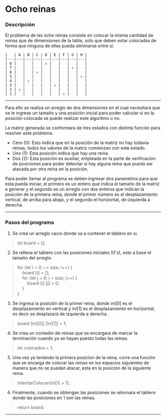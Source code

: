 # **Ocho reinas**
### **Descripción**
El problema de las ocho reinas consiste en colocar la misma cantidad de reinas que de dimensiones de la tabla, solo que deben estar colocadas de forma que ninguna de ellas pueda eliminarse entre sí.  
```JS
|   | A | B | C | D | E | F | G | H |
|---|---|---|---|---|---|---|---|---|
| 8 |   |   |   | ♕ |   |   |   |   |
| 7 |   |   |   |   |   |   | ♕ |   |
| 6 |   |   | ♕ |   |   |   |   |   |
| 5 |   |   |   |   |   |   |   | ♕ |
| 4 |   | ♕ |   |   |   |   |   |   |
| 3 |   |   |   |   | ♕ |   |   |   |
| 2 | ♕ |   |   |   |   |   |   |   |
| 1 |   |   |   |   |   | ♕ |   |   |
```
---------------------

Para ello se realiza un arreglo de dos dimensiones en el cual necesitara que se le ingrese un tamaño y una posición inicial para poder calcular si en la posición colocada se puede realizar este algoritmo o no.  

La matriz generada se conformara de tres estados con distinta función para resolver este problema.  
*  Cero (0): Esto indica que en la posición de la matriz no hay todavia reinas, todos los valores de la matriz comienzan con este estado.
*  Uno (1): Esta posición indica que hay una reina.
*  Dos (2): Esta posición es auxiliar, empleada en la parte de verificación de posiciones para poder detectar si hay alguna reina que pueda ser atacada por otra reina en la posición.   

Para poder llamar al programa se deben ingresar dos parametros para que esta pueda iniciar, el primero es un entero que indica el tamaño de la matriz a generar y el segundo es un arreglo con dos enteros que indican la posición de la primera reina, donde el primer número es el desplazamiento vertical, de arriba para abajo, y el segundo el horizontal, de izquierda a derecha.

----------------------------
### Pasos del programa
1. Se crea un arreglo vacío donde va a contener el tablero en sí.
> let board = [];
2. Se rellena el tablero con las posiciones iniciales (0's), esto a base el tamaño del arreglo.
> for (let i = 0; i < size; i++) {  
> &nbsp;&nbsp;&nbsp;&nbsp;board [i] = [];  
> &nbsp;&nbsp;&nbsp;&nbsp;for (let j = 0; j < size; j++) {  
> &nbsp;&nbsp;&nbsp;&nbsp;&nbsp;&nbsp;&nbsp;&nbsp;board [i] [j] = 0;  
> &nbsp;&nbsp;&nbsp;&nbsp;}  
> }
3. Se ingresa la posición de la primer reina, donde ini[0] es el desplazamiento en vertical y ini[1] es el desplazamiento en horizontal, es decir se desplazará de izquierda a derecha.
> board [ini[0]] [ini[1]] = 1;
4. Se crea un contador de reinas que se encargara de marcar la terminación cuando ya se hayan puesto todas las reinas.
> let colocados = 1;
5. Una vez ya teniendo la primera posicion de la reina, corre una función que se encarga de colocar las reinas en los espacios siguientes de manera que no se puedan atacar, esta en la posición de la siguiente reina.
> intentarColocar(ini[1] + 1);
6. Finalmente, cuando se obtengan las posiciones se retornara el tablero donde las posiciones en 1 son las reinas.
> return board;
------------------
